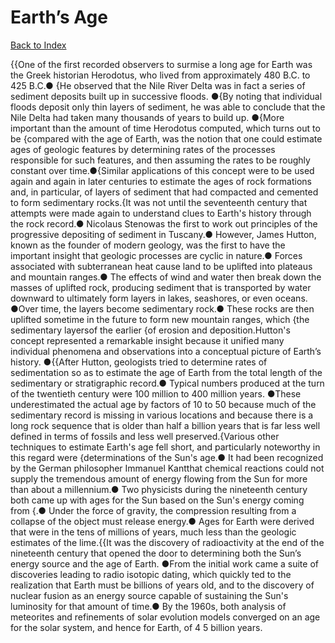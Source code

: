 # Earth’s Age
[Back to Index](https://github.com/windows10010/tpoExtractor/blog/master/README.md)

{{One of the first recorded observers to surmise a long age for Earth was the Greek historian Herodotus, who lived from approximately 480 B.C. to 425 B.C.● {He observed that the Nile River Delta was in fact a series of sediment deposits built up in successive floods. ●{By noting that individual floods deposit only thin layers of sediment, he was able to conclude that the Nile Delta had taken many thousands of years to build up. ●{More important than the amount of time Herodotus computed, which turns out to be {compared with the age of Earth, was the notion that one could estimate ages of geologic features by determining rates of the processes responsible for such features, and then assuming the rates to be roughly constant over time.●{Similar applications of this concept were to be used again and again in later centuries to estimate the ages of rock formations and, in particular, of layers of sediment that had compacted and cemented to form sedimentary rocks.{It was not until the seventeenth century that attempts were made again to understand clues to Earth's history through the rock record.● Nicolaus Stenowas the first to work out principles of the progressive depositing of sediment in Tuscany.● However, James Hutton, known as the founder of modern geology, was the first to have the important insight that geologic processes are cyclic in nature.● Forces associated with subterranean heat cause land to be uplifted into plateaus and mountain ranges.● The effects of wind and water then break down the masses of uplifted rock, producing sediment that is transported by water downward to ultimately form layers in lakes, seashores, or even oceans. ●Over time, the layers become sedimentary rock.● These rocks are then uplifted sometime in the future to form new mountain ranges, which {the sedimentary layersof the earlier {of erosion and deposition.Hutton's concept represented a remarkable insight because it unified many individual phenomena and observations into a conceptual picture of Earth’s history. ●{{After Hutton, geologists tried to determine rates of sedimentation so as to estimate the age of Earth from the total length of the sedimentary or stratigraphic record.● Typical numbers produced at the turn of the twentieth century were 100 million to 400 million years. ●These underestimated the actual age by factors of 10 to 50 because much of the sedimentary record is missing in various locations and because there is a long rock sequence that is older than half a billion years that is far less well defined in terms of fossils and less well preserved.{Various other techniques to estimate Earth's age fell short, and particularly noteworthy in this regard were {determinations of the Sun's age.● It had been recognized by the German philosopher Immanuel Kantthat chemical reactions could not supply the tremendous amount of energy flowing from the Sun for more than about a millennium.● Two physicists during the nineteenth century both came up with ages for the Sun based on the Sun's energy coming from {.● Under the force of gravity, the compression resulting from a collapse of the object must release energy.● Ages for Earth were derived that were in the tens of millions of years, much less than the geologic estimates of the lime.{{It was the discovery of radioactivity at the end of the nineteenth century that opened the door to determining both the Sun’s energy source and the age of Earth. ●From the initial work came a suite of discoveries leading to radio isotopic dating, which quickly ted to the realization that Earth must be billions of years old, and to the discovery of nuclear fusion as an energy source capable of sustaining the Sun's luminosity for that amount of time.● By the 1960s, both analysis of meteorites and refinements of solar evolution models converged on an age for the solar system, and hence for Earth, of 4 5 billion years.